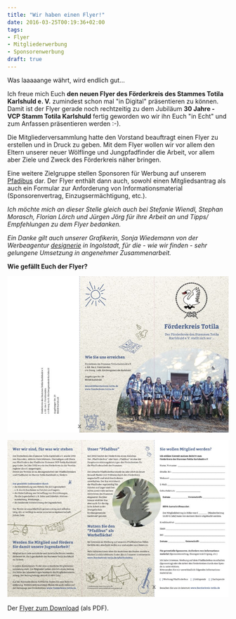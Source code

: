 ```yaml
---
title: "Wir haben einen Flyer!"
date: 2016-03-25T00:19:36+02:00
tags:
- Flyer
- Mitgliederwerbung
- Sponsorenwerbung
draft: true
---
```


Was laaaaange währt, wird endlich gut…

<!--more-->

Ich freue mich Euch **den neuen Flyer des Förderkreis des Stammes Totila Karlshuld e. V.** zumindest schon mal "in Digital" präsentieren zu können. Damit ist der Flyer gerade noch rechtzeitig zu dem Jubiläum **30 Jahre - VCP Stamm Totila Karlshuld** fertig geworden wo wir ihn Euch "in Echt" und zum Anfassen präsentieren werden :-).

Die Mitgliederversammlung hatte den Vorstand beauftragt einen Flyer zu erstellen und in Druck zu geben. Mit dem Flyer wollen wir vor allem den Eltern unserer neuer Wölflinge und Jungpfadfinder die Arbeit, vor allem aber Ziele und Zweck des Förderkreis näher bringen.

Eine weitere Zielgruppe stellen Sponsoren für Werbung auf unserem [Pfadibus](/pfadfinderbus/) dar. Der Flyer enthält dann auch, sowohl einen Mitgliedsantrag als auch ein Formular zur Anforderung von Informationsmaterial (Sponsorenvertrag, Einzugsermächtigung, etc.).

*Ich möchte mich an dieser Stelle gleich auch bei Stefanie Wiendl, Stephan Morasch, Florian Lörch und Jürgen Jörg für ihre Arbeit an und Tipps/ Empfehlungen zu dem Flyer bedanken.*

*Ein Danke gilt auch unserer Grafikerin, Sonja Wiedemann von der Werbeagentur [designerie](http://www.designerie-werbeagentur.de/) in Ingolstadt, für die - wie wir finden - sehr gelungene Umsetzung in angenehmer Zusammenarbeit.*

**Wie gefällt Euch der Flyer?**

[![Flyer Förderkreis des Stammes Totila Karlshuld e. V. Seite 1](/assets/Flyer_FKTotila-Karlshuld-eV_S1.jpg)](/assets/Flyer_Foerderkreis-des-Stammes-Totila-Karlshuld-eV.pdf)

[![Flyer Förderkreis des Stammes Totila Karlshuld e. V. Seite 2](/assets/Flyer_FKTotila-Karlshuld-eV_S2.jpg)](/assets/Flyer_Foerderkreis-des-Stammes-Totila-Karlshuld-eV.pdf)

Der [Flyer zum Download](/assets/Flyer_Foerderkreis-des-Stammes-Totila-Karlshuld-eV.pdf) (als PDF).